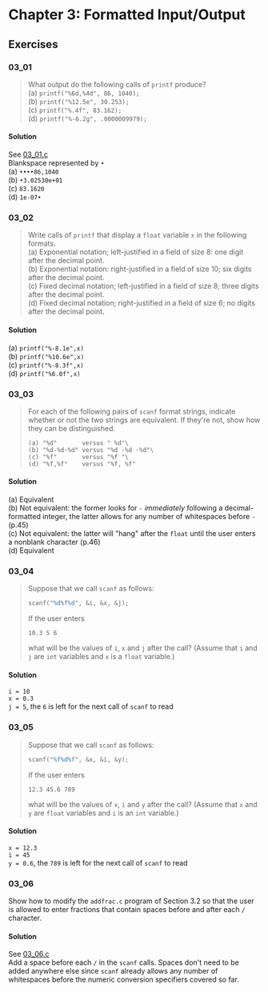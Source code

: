 # Chapter 3: Formatted Input/Output
## Exercises

### 03_01
> What output do the following calls of `printf` produce?\
> (a) `printf("%6d,%4d", 86, 1040);`\
> (b) `printf("%12.5e", 30.253);`\
> (c) `printf("%.4f", 83.162);`\
> (d) `printf("%-6.2g", .0000009979);`
#### Solution
See [03_01.c](03_01.c)\
Blankspace represented by `•`\
(a) `••••86,1040`\
(b) `•3.02530e+01`\
(c) `83.1620`\
(d) `1e-07•`

### 03_02
> Write calls of `printf` that display a `float` variable `x` in the following formats.\
> (a) Exponential notation; left-justified in a field of size 8: one digit after the decimal point.\
> (b) Exponential notation: right-justified in a field of size 10; six digits after the decimal point.\
> (c) Fixed decimal notation; left-justified in a field of size 8; three digits after the decimal point.\
> (d) Fixed decimal notation; right-justified in a field of size 6; no digits after the decimal point.
#### Solution
(a) `printf("%-8.1e",x)`\
(b) `printf("%10.6e",x)`\
(c) `printf("%-8.3f",x)`\
(d) `printf("%6.0f",x)`

### 03_03
> For each of the following pairs of `scanf` format strings, indicate whether or not the two strings are equivalent. If they're not, show how they can be distinguished.
> ```
> (a) "%d"       versus " %d"\
> (b) "%d-%d-%d" versus "%d -%d -%d"\
> (c) "%f"       versus "%f "\
> (d) "%f,%f"    versus "%f, %f"
> ```
#### Solution
(a) Equivalent\
(b) Not equivalent: the former looks for `-` _immediately_ following a decimal-formatted integer, the latter allows for any number of whitespaces before `-` (p.45)\
(c) Not equivalent: the latter will "hang" after the `float` until the user enters a nonblank character (p.46)\
(d) Equivalent

### 03_04
> Suppose that we call `scanf` as follows:
> ```c
> scanf("%d%f%d", &i, &x, &j);
> ```
> If the user enters
> ```
> 10.3 5 6
> ```
> what will be the values of `i`, `x` and `j` after the call? (Assume that `i` and `j` are `int` variables and `x` is a `float` variable.)
#### Solution
`i = 10`\
`x = 0.3`\
`j = 5`, the `6` is left for the next call of `scanf` to read

### 03_05
> Suppose that we call `scanf` as follows:
> ```c
> scanf("%f%d%f", &x, &i, &y);
> ```
> If the user enters
> ```
> 12.3 45.6 789
> ```
> what will be the values of `x`, `i` and `y` after the call? (Assume that `x` and `y` are `float` variables and `i` is an `int` variable.)
#### Solution
`x = 12.3`\
`i = 45`\
`y = 0.6`, the `789` is left for the next call of `scanf` to read

### 03_06
Show how to modify the `addfrac.c` program of Section 3.2 so that the user is allowed to enter fractions that contain spaces before and after each `/` character.
#### Solution
See [03_06.c](03_06.c)\
Add a space before each `/` in the `scanf` calls. Spaces don't need to be added anywhere else since `scanf` already allows any number of whitespaces before the numeric conversion specifiers covered so far.
